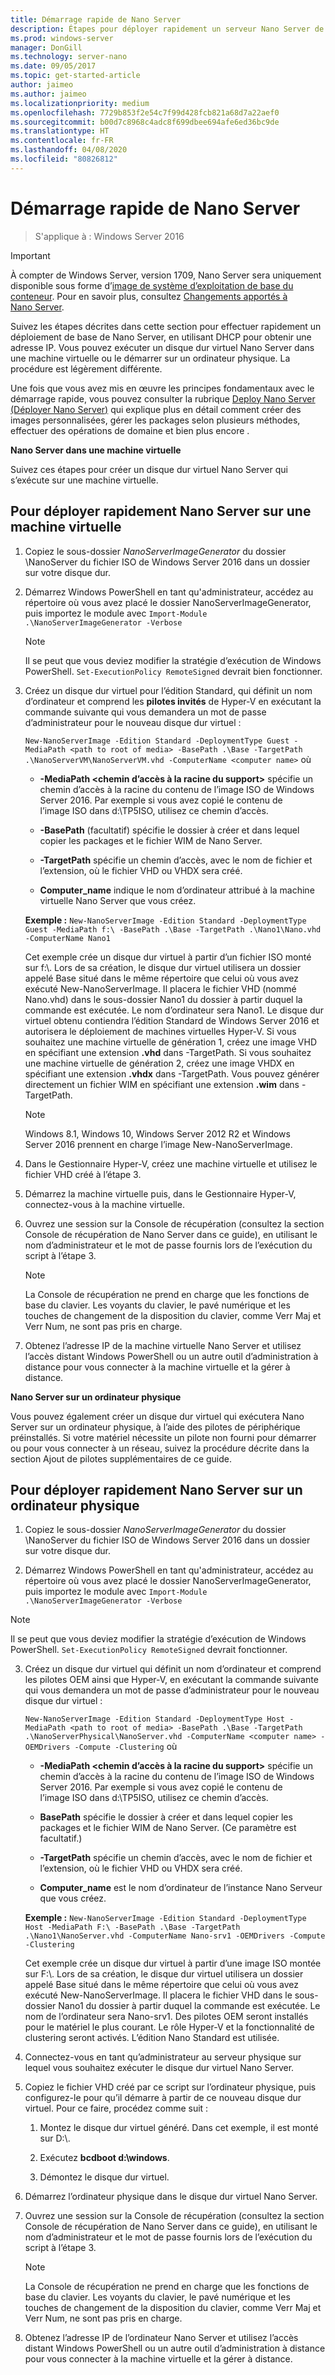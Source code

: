 ```yaml
---
title: Démarrage rapide de Nano Server
description: Étapes pour déployer rapidement un serveur Nano Server de base sur des machines virtuelles ou physiques
ms.prod: windows-server
manager: DonGill
ms.technology: server-nano
ms.date: 09/05/2017
ms.topic: get-started-article
author: jaimeo
ms.author: jaimeo
ms.localizationpriority: medium
ms.openlocfilehash: 7729b853f2e54c7f99d428fcb821a68d7a22aef0
ms.sourcegitcommit: b00d7c8968c4adc8f699dbee694afe6ed36bc9de
ms.translationtype: HT
ms.contentlocale: fr-FR
ms.lasthandoff: 04/08/2020
ms.locfileid: "80826812"
---
```

# <a name="nano-server-quick-start"></a>Démarrage rapide de Nano Server

>S'applique à : Windows Server 2016

> [!IMPORTANT]
> À compter de Windows Server, version 1709, Nano Server sera uniquement disponible sous forme d’[image de système d’exploitation de base du conteneur](/virtualization/windowscontainers/quick-start/using-insider-container-images#install-base-container-image). Pour en savoir plus, consultez [Changements apportés à Nano Server](nano-in-semi-annual-channel.md). 

Suivez les étapes décrites dans cette section pour effectuer rapidement un déploiement de base de Nano Server, en utilisant DHCP pour obtenir une adresse IP. Vous pouvez exécuter un disque dur virtuel Nano Server dans une machine virtuelle ou le démarrer sur un ordinateur physique. La procédure est légèrement différente.

Une fois que vous avez mis en œuvre les principes fondamentaux avec le démarrage rapide, vous pouvez consulter la rubrique [Deploy Nano Server (Déployer Nano Server)](Deploy-Nano-Server.md) qui explique plus en détail comment créer des images personnalisées, gérer les packages selon plusieurs méthodes, effectuer des opérations de domaine et bien plus encore .
  
**Nano Server dans une machine virtuelle**  
  
Suivez ces étapes pour créer un disque dur virtuel Nano Server qui s’exécute sur une machine virtuelle.  
  
## <a name="to-quickly-deploy-nano-server-in-a-virtual-machine"></a>Pour déployer rapidement Nano Server sur une machine virtuelle  
  
1. Copiez le sous-dossier *NanoServerImageGenerator* du dossier \NanoServer du fichier ISO de Windows Server 2016 dans un dossier sur votre disque dur.  
  
2. Démarrez Windows PowerShell en tant qu'administrateur, accédez au répertoire où vous avez placé le dossier NanoServerImageGenerator, puis importez le module avec `Import-Module .\NanoServerImageGenerator -Verbose`  
   >[!NOTE]  
   >Il se peut que vous deviez modifier la stratégie d’exécution de Windows PowerShell. `Set-ExecutionPolicy RemoteSigned` devrait bien fonctionner.  
  
3. Créez un disque dur virtuel pour l’édition Standard, qui définit un nom d’ordinateur et comprend les **pilotes invités** de Hyper-V en exécutant la commande suivante qui vous demandera un mot de passe d’administrateur pour le nouveau disque dur virtuel :  
  
   `New-NanoServerImage -Edition Standard -DeploymentType Guest -MediaPath <path to root of media> -BasePath .\Base -TargetPath .\NanoServerVM\NanoServerVM.vhd -ComputerName <computer name>` où  
  
   -   **-MediaPath <chemin d’accès à la racine du support\>** spécifie un chemin d’accès à la racine du contenu de l’image ISO de Windows Server 2016. Par exemple si vous avez copié le contenu de l’image ISO dans d:\TP5ISO, utilisez ce chemin d’accès.  
  
   -   **-BasePath** (facultatif) spécifie le dossier à créer et dans lequel copier les packages et le fichier WIM de Nano Server.  
  
   -   **-TargetPath** spécifie un chemin d’accès, avec le nom de fichier et l’extension, où le fichier VHD ou VHDX sera créé.  
  
   -   **Computer_name** indique le nom d’ordinateur attribué à la machine virtuelle Nano Server que vous créez.  
  
   **Exemple :**  `New-NanoServerImage -Edition Standard -DeploymentType Guest -MediaPath f:\ -BasePath .\Base -TargetPath .\Nano1\Nano.vhd -ComputerName Nano1`  
  
   Cet exemple crée un disque dur virtuel à partir d’un fichier ISO monté sur f:\\. Lors de sa création, le disque dur virtuel utilisera un dossier appelé Base situé dans le même répertoire que celui où vous avez exécuté New-NanoServerImage. Il placera le fichier VHD (nommé Nano.vhd) dans le sous-dossier Nano1 du dossier à partir duquel la commande est exécutée. Le nom d’ordinateur sera Nano1. Le disque dur virtuel obtenu contiendra l’édition Standard de Windows Server 2016 et autorisera le déploiement de machines virtuelles Hyper-V. Si vous souhaitez une machine virtuelle de génération 1, créez une image VHD en spécifiant une extension **.vhd** dans -TargetPath. Si vous souhaitez une machine virtuelle de génération 2, créez une image VHDX en spécifiant une extension **.vhdx** dans -TargetPath. Vous pouvez générer directement un fichier WIM en spécifiant une extension **.wim** dans -TargetPath.  
  
   > [!NOTE]  
   > Windows 8.1, Windows 10, Windows Server 2012 R2 et Windows Server 2016 prennent en charge l’image New-NanoServerImage.  
  
4. Dans le Gestionnaire Hyper-V, créez une machine virtuelle et utilisez le fichier VHD créé à l’étape 3.  
  
5. Démarrez la machine virtuelle puis, dans le Gestionnaire Hyper-V, connectez-vous à la machine virtuelle.  
  
6. Ouvrez une session sur la Console de récupération (consultez la section Console de récupération de Nano Server dans ce guide), en utilisant le nom d’administrateur et le mot de passe fournis lors de l’exécution du script à l’étape 3.  
   > [!NOTE]  
   > La Console de récupération ne prend en charge que les fonctions de base du clavier. Les voyants du clavier, le pavé numérique et les touches de changement de la disposition du clavier, comme Verr Maj et Verr Num, ne sont pas pris en charge.
  
7. Obtenez l’adresse IP de la machine virtuelle Nano Server et utilisez l’accès distant Windows PowerShell ou un autre outil d’administration à distance pour vous connecter à la machine virtuelle et la gérer à distance.  
  
**Nano Server sur un ordinateur physique**  
  
Vous pouvez également créer un disque dur virtuel qui exécutera Nano Server sur un ordinateur physique, à l’aide des pilotes de périphérique préinstallés. Si votre matériel nécessite un pilote non fourni pour démarrer ou pour vous connecter à un réseau, suivez la procédure décrite dans la section Ajout de pilotes supplémentaires de ce guide.  
  
## <a name="to-quickly-deploy-nano-server-on-a-physical-computer"></a>Pour déployer rapidement Nano Server sur un ordinateur physique  
  
1.  Copiez le sous-dossier *NanoServerImageGenerator* du dossier \NanoServer du fichier ISO de Windows Server 2016 dans un dossier sur votre disque dur.  
  
2.  Démarrez Windows PowerShell en tant qu'administrateur, accédez au répertoire où vous avez placé le dossier NanoServerImageGenerator, puis importez le module avec `Import-Module .\NanoServerImageGenerator -Verbose`  
  
>[!NOTE]  
>Il se peut que vous deviez modifier la stratégie d’exécution de Windows PowerShell. `Set-ExecutionPolicy RemoteSigned` devrait fonctionner.  
  
3. Créez un disque dur virtuel qui définit un nom d’ordinateur et comprend les pilotes OEM ainsi que Hyper-V, en exécutant la commande suivante qui vous demandera un mot de passe d’administrateur pour le nouveau disque dur virtuel :  
  
   `New-NanoServerImage -Edition Standard -DeploymentType Host -MediaPath <path to root of media> -BasePath .\Base -TargetPath .\NanoServerPhysical\NanoServer.vhd -ComputerName <computer name> -OEMDrivers -Compute -Clustering` où  
  
   -   **-MediaPath <chemin d’accès à la racine du support\>** spécifie un chemin d’accès à la racine du contenu de l’image ISO de Windows Server 2016. Par exemple si vous avez copié le contenu de l’image ISO dans d:\TP5ISO, utilisez ce chemin d’accès.  
  
   -   **BasePath** spécifie le dossier à créer et dans lequel copier les packages et le fichier WIM de Nano Server. (Ce paramètre est facultatif.)  
  
   -   **-TargetPath** spécifie un chemin d’accès, avec le nom de fichier et l’extension, où le fichier VHD ou VHDX sera créé.  
  
   -   **Computer_name** est le nom d’ordinateur de l’instance Nano Serveur que vous créez.  
  
   **Exemple :** `New-NanoServerImage -Edition Standard -DeploymentType Host -MediaPath F:\ -BasePath .\Base -TargetPath .\Nano1\NanoServer.vhd -ComputerName Nano-srv1 -OEMDrivers -Compute -Clustering`  
  
   Cet exemple crée un disque dur virtuel à partir d’une image ISO montée sur F:\\. Lors de sa création, le disque dur virtuel utilisera un dossier appelé Base situé dans le même répertoire que celui où vous avez exécuté New-NanoServerImage. Il placera le fichier VHD dans le sous-dossier Nano1 du dossier à partir duquel la commande est exécutée. Le nom de l’ordinateur sera Nano-srv1. Des pilotes OEM seront installés pour le matériel le plus courant. Le rôle Hyper-V et la fonctionnalité de clustering seront activés. L’édition Nano Standard est utilisée.  
  
4. Connectez-vous en tant qu’administrateur au serveur physique sur lequel vous souhaitez exécuter le disque dur virtuel Nano Server.  
  
5. Copiez le fichier VHD créé par ce script sur l’ordinateur physique, puis configurez-le pour qu’il démarre à partir de ce nouveau disque dur virtuel. Pour ce faire, procédez comme suit :  
  
   1.  Montez le disque dur virtuel généré. Dans cet exemple, il est monté sur D:\\.  
  
   2.  Exécutez **bcdboot d:\windows**.  
  
   3.  Démontez le disque dur virtuel.  
  
6. Démarrez l’ordinateur physique dans le disque dur virtuel Nano Server.  
  
7. Ouvrez une session sur la Console de récupération (consultez la section Console de récupération de Nano Server dans ce guide), en utilisant le nom d’administrateur et le mot de passe fournis lors de l’exécution du script à l’étape 3.
   > [!NOTE]  
   > La Console de récupération ne prend en charge que les fonctions de base du clavier. Les voyants du clavier, le pavé numérique et les touches de changement de la disposition du clavier, comme Verr Maj et Verr Num, ne sont pas pris en charge. 
  
8. Obtenez l’adresse IP de l’ordinateur Nano Server et utilisez l’accès distant Windows PowerShell ou un autre outil d’administration à distance pour vous connecter à la machine virtuelle et la gérer à distance.  
